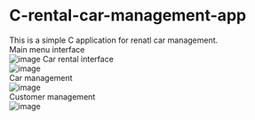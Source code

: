 # C-rental-car-management-app  
This is a simple C application for renatl car management.  
Main menu interface  
![image](https://user-images.githubusercontent.com/85229840/199251280-5a570084-e4cd-404b-a057-73424fdc093d.png)
Car rental interface  
![image](https://user-images.githubusercontent.com/85229840/199252059-4aaa88ac-2c65-4559-9215-8d3c4648d4d9.png)  
Car management  
![image](https://user-images.githubusercontent.com/85229840/199252273-24037aee-235d-473e-bbec-c1079b068e27.png)  
Customer management  
![image](https://user-images.githubusercontent.com/85229840/199252493-8da75748-ccf3-4ea2-b221-fac78fb4debc.png)  

